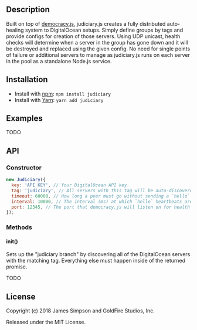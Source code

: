 ## Description
Built on top of [democracy.js](https://github.com/goldfire/democracy.js), judiciary.js creates a fully distributed auto-healing system to DigitalOcean setups. Simply define groups by tags and provide configs for creation of those servers. Using UDP unicast, health checks will determine when a server in the group has gone down and it will be destroyed and replaced using the given config. No need for single points of failure or additional servers to manage as judiciary.js runs on each server in the pool as a standalone Node.js service.

## Installation
* Install with [npm](https://www.npmjs.com/package/judiciary): `npm install judiciary`
* Install with [Yarn](https://yarnpkg.com/en/package/judiciary): `yarn add judiciary`

## Examples
TODO

## API
### Constructor
```javascript
new Judiciary({
  key: 'API KEY', // Your DigitalOcean API key.
  tag: 'judiciary', // All servers with this tag will be auto-discovered and managed by the matching groups.
  timeout: 60000, // How long a peer must go without sending a `hello` to be considered down.
  interval: 10000, // The interval (ms) at which `hello` heartbeats are sent to the other peers.
  port: 12345, // The port that democracy.js will listen on for health checks (this is over UDP).
});
```

### Methods
#### init()
Sets up the "judiciary branch" by discovering all of the DigitalOcean servers with the matching tag. Everything else must happen inside of the returned promise.

TODO

## License
Copyright (c) 2018 James Simpson and GoldFire Studios, Inc.

Released under the MIT License.

